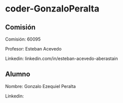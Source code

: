 # coder-GonzaloPeralta

## Comisión

Comisión: 60095

Profesor: Esteban Acevedo

Linkedin: linkedin.com/in/esteban-acevedo-aberastain

## Alumno

Nombre: Gonzalo Ezequiel Peralta

Linkedin: 
